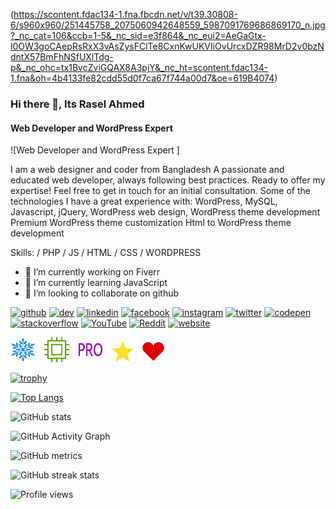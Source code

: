 (https://scontent.fdac134-1.fna.fbcdn.net/v/t39.30808-6/s960x960/251445758_2075060942648559_5987091769686869170_n.jpg?_nc_cat=106&ccb=1-5&_nc_sid=e3f864&_nc_eui2=AeGaGtx-l0OW3goCAepRsRxX3vAsZysFClTe8CxnKwUKVIiOvUrcxDZR98MrD2v0bzNdntX57BmFhNSfUXlTdg-p&_nc_ohc=tx1BvcZviGQAX8A3pjY&_nc_ht=scontent.fdac134-1.fna&oh=4b4133fe82cdd55d0f7ca67f744a00d7&oe=619B4074)

### Hi there 👋, Its Rasel Ahmed
#### Web Developer and WordPress Expert 
![Web Developer and WordPress Expert ]

I am a web designer and coder from Bangladesh A passionate and educated web developer, always following best practices. Ready to offer my expertise! Feel free to get in touch for an initial consultation. Some of the technologies I have a great experience with: WordPress, MySQL, Javascript, jQuery, WordPress web design, WordPress theme development Premium WordPress theme customization Html to WordPress theme development

Skills: / PHP / JS / HTML / CSS / WORDPRESS

- 🔭 I’m currently working on Fiverr 
- 🌱 I’m currently learning JavaScript 
- 👯 I’m looking to collaborate on github 


[<img src='https://cdn.jsdelivr.net/npm/simple-icons@3.0.1/icons/github.svg' alt='github' height='40'>](https://github.com/imraselahmed)  [<img src='https://cdn.jsdelivr.net/npm/simple-icons@3.0.1/icons/dev-dot-to.svg' alt='dev' height='40'>](https://dev.to/imraselahmed)  [<img src='https://cdn.jsdelivr.net/npm/simple-icons@3.0.1/icons/linkedin.svg' alt='linkedin' height='40'>](https://www.linkedin.com/in/imraselahmed/)  [<img src='https://cdn.jsdelivr.net/npm/simple-icons@3.0.1/icons/facebook.svg' alt='facebook' height='40'>](https://www.facebook.com/joomshine)  [<img src='https://cdn.jsdelivr.net/npm/simple-icons@3.0.1/icons/instagram.svg' alt='instagram' height='40'>](https://www.instagram.com/imraselahmed/)  [<img src='https://cdn.jsdelivr.net/npm/simple-icons@3.0.1/icons/twitter.svg' alt='twitter' height='40'>](https://twitter.com/imraselahmed)  [<img src='https://cdn.jsdelivr.net/npm/simple-icons@3.0.1/icons/codepen.svg' alt='codepen' height='40'>](https://codepen.io/imraselahmed)  [<img src='https://cdn.jsdelivr.net/npm/simple-icons@3.0.1/icons/stackoverflow.svg' alt='stackoverflow' height='40'>](https://stackoverflow.com/users/imraselahmed)  [<img src='https://cdn.jsdelivr.net/npm/simple-icons@3.0.1/icons/youtube.svg' alt='YouTube' height='40'>](https://www.youtube.com/channel/raselraj1)  [<img src='https://cdn.jsdelivr.net/npm/simple-icons@3.0.1/icons/reddit.svg' alt='Reddit' height='40'>](https://www.reddit.com/user/imraselahmed)  [<img src='https://cdn.jsdelivr.net/npm/simple-icons@3.0.1/icons/icloud.svg' alt='website' height='40'>](http://raselahmed.com)  

<a href='https://archiveprogram.github.com/'><img src='https://raw.githubusercontent.com/acervenky/animated-github-badges/master/assets/acbadge.gif' width='40' height='40'></a> <a href='https://docs.github.com/en/developers'><img src='https://raw.githubusercontent.com/acervenky/animated-github-badges/master/assets/devbadge.gif' width='40' height='40'></a> <a href='https://github.com/pricing'><img src='https://raw.githubusercontent.com/acervenky/animated-github-badges/master/assets/pro.gif' width='40' height='40'></a> <a href='https://stars.github.com/'><img src='https://raw.githubusercontent.com/acervenky/animated-github-badges/master/assets/starbadge.gif' width='35' height='35'></a> <a href='https://docs.github.com/en/github/supporting-the-open-source-community-with-github-sponsors'><img src='https://raw.githubusercontent.com/acervenky/animated-github-badges/master/assets/sponsorbadge.gif' width='35' height='35'></a> 

[![trophy](https://github-profile-trophy.vercel.app/?username=imraselahmed)](https://github.com/ryo-ma/github-profile-trophy)

[![Top Langs](https://github-readme-stats.vercel.app/api/top-langs/?username=imraselahmed)](https://github.com/anuraghazra/github-readme-stats)

![GitHub stats](https://github-readme-stats.vercel.app/api?username=imraselahmed&show_icons=true&count_private=true)  

![GitHub Activity Graph](https://activity-graph.herokuapp.com/graph?username=imraselahmed)  

![GitHub metrics](https://metrics.lecoq.io/imraselahmed)  

![GitHub streak stats](https://github-readme-streak-stats.herokuapp.com/?user=imraselahmed)  

![Profile views](https://gpvc.arturio.dev/imraselahmed)  
